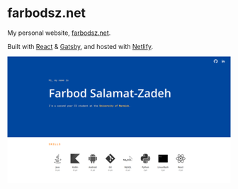 # farbodsz.net

My personal website, [farbodsz.net](https://www.farbodsz.net/).

Built with [React](https://reactjs.org/) & [Gatsby](https://www.gatsbyjs.org/), and hosted with [Netlify](https://www.netlify.com/).

![demo screenshot](https://github.com/farbodsz/farbodsz.net/blob/master/demo/screenshot.png?raw=true)
